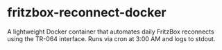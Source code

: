 # fritzbox-reconnect-docker
A lightweight Docker container that automates daily FritzBox reconnects using the TR-064 interface. Runs via cron at 3:00 AM and logs to stdout.
